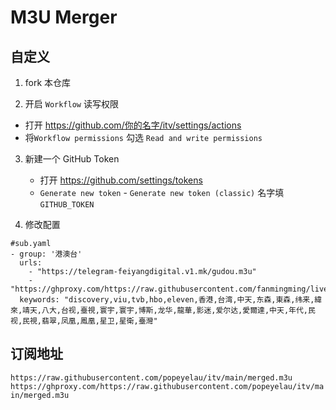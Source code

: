 # M3U Merger

## 自定义

1. fork 本仓库

2. 开启 `Workflow` 读写权限

- 打开 https://github.com/你的名字/itv/settings/actions
- 将`Workflow permissions` 勾选 `Read and write permissions`

3. 新建一个 GitHub Token
   - 打开 https://github.com/settings/tokens
   - `Generate new token` - `Generate new token (classic)` 名字填 `GITHUB_TOKEN`

4. 修改配置
```
#sub.yaml
- group: '港澳台' 
  urls:
    - "https://telegram-feiyangdigital.v1.mk/gudou.m3u"
    - "https://ghproxy.com/https://raw.githubusercontent.com/fanmingming/live/main/tv/m3u/global.m3u"
  keywords: "discovery,viu,tvb,hbo,eleven,香港,台湾,中天,东森,東森,纬来,緯來,靖天,八大,台视,臺視,寰宇,寰宇,博斯,龙华,龍華,影迷,爱尔达,愛爾達,中天,年代,民视,民視,翡翠,凤凰,鳳凰,星卫,星衛,臺灣"
```

## 订阅地址

`https://raw.githubusercontent.com/popeyelau/itv/main/merged.m3u`
`https://ghproxy.com/https://raw.githubusercontent.com/popeyelau/itv/main/merged.m3u`
